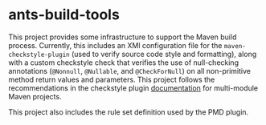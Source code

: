 # ants-build-tools

This project provides some infrastructure to support the Maven build process. Currently, this includes an XMl configuration file for the `maven-checkstyle-plugin` (used to verify source code style and formatting), along with a custom checkstyle check that verifies the use of null-checking annotations (`@Nonnull`, `@Nullable`, and `@CheckForNull`) on all non-primitive method return values and parameters. This project follows the recommendations in the checkstyle plugin [documentation](https://maven.apache.org/plugins/maven-checkstyle-plugin/examples/multi-module-config.html) for multi-module Maven projects.

This project also includes the rule set definition used by the PMD plugin.

